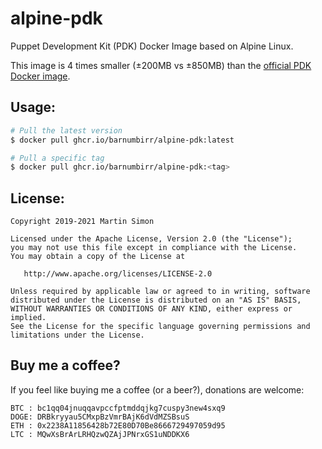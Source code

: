 # alpine-pdk

Puppet Development Kit (PDK) Docker Image based on Alpine Linux.

This image is 4 times smaller (±200MB vs ±850MB) than the [official PDK Docker image](https://github.com/puppetlabs/pdk-docker).

## Usage:

```bash
# Pull the latest version
$ docker pull ghcr.io/barnumbirr/alpine-pdk:latest

# Pull a specific tag
$ docker pull ghcr.io/barnumbirr/alpine-pdk:<tag>
```

## License:

```
Copyright 2019-2021 Martin Simon

Licensed under the Apache License, Version 2.0 (the "License");
you may not use this file except in compliance with the License.
You may obtain a copy of the License at

   http://www.apache.org/licenses/LICENSE-2.0

Unless required by applicable law or agreed to in writing, software
distributed under the License is distributed on an "AS IS" BASIS,
WITHOUT WARRANTIES OR CONDITIONS OF ANY KIND, either express or implied.
See the License for the specific language governing permissions and
limitations under the License.
```

## Buy me a coffee?

If you feel like buying me a coffee (or a beer?), donations are welcome:

```
BTC : bc1qq04jnuqqavpccfptmddqjkg7cuspy3new4sxq9
DOGE: DRBkryyau5CMxpBzVmrBAjK6dVdMZSBsuS
ETH : 0x2238A11856428b72E80D70Be8666729497059d95
LTC : MQwXsBrArLRHQzwQZAjJPNrxGS1uNDDKX6
```
